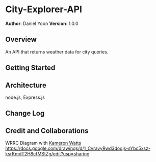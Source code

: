 # City-Explorer-API

**Author**: Daniel Yoon
**Version**: 1.0.0

## Overview
An API that returns weather data for city queries.

## Getting Started


## Architecture
node.js, Express.js

## Change Log
<!-- Use this area to document the iterative changes made to your application as each feature is successfully implemented. Use time stamps. Here's an example:

01-01-2001 4:59pm - Application now has a fully-functional express server, with a GET route for the location resource. -->

## Credit and Collaborations

WRRC Diagram with [Kameron Watts](https://github.com/KamWatts)
https://docs.google.com/drawings/d/1_CvravyRwd3dogjs-sYbc5xsz-ksrKmdT2H8cfMStZg/edit?usp=sharing